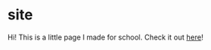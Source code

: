 # site
Hi! This is a little page I made for school. Check it out <a href="https://aliciayc1.github.io/site/">here</a>!
